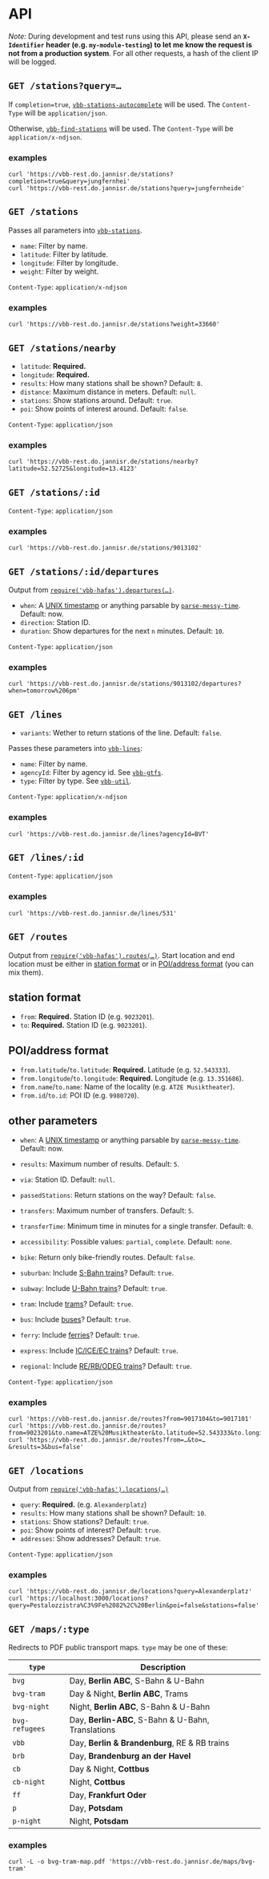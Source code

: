 # API

*Note:* During development and test runs using this API, please send an **`X-Identifier` header (e.g. `my-module-testing`) to let me know the request is not from a production system**. For all other requests, a hash of the client IP will be logged.

## `GET /stations?query=…`

If `completion=true`, [`vbb-stations-autocomplete`](https://github.com/derhuerst/vbb-stations-autocomplete) will be used. The `Content-Type` will be `application/json`.

Otherwise, [`vbb-find-stations`](https://github.com/derhuerst/vbb-find-stations) will be used. The `Content-Type` will be `application/x-ndjson`.

### examples

```shell
curl 'https://vbb-rest.do.jannisr.de/stations?completion=true&query=jungfernhei'
curl 'https://vbb-rest.do.jannisr.de/stations?query=jungfernheide'
```


## `GET /stations`

Passes all parameters into [`vbb-stations`](https://github.com/derhuerst/vbb-stations).

- `name`: Filter by name.
- `latitude`: Filter by latitude.
- `longitude`: Filter by longitude.
- `weight`: Filter by weight.

`Content-Type`: `application/x-ndjson`

### examples

```shell
curl 'https://vbb-rest.do.jannisr.de/stations?weight=33660'
```


## `GET /stations/nearby`

- `latitude`: **Required.**
- `longitude`: **Required.**
- `results`: How many stations shall be shown? Default: `8`.
- `distance`: Maximum distance in meters. Default: `null`.
- `stations`: Show stations around. Default: `true`.
- `poi`: Show points of interest around. Default: `false`.

`Content-Type`: `application/json`

### examples

```shell
curl 'https://vbb-rest.do.jannisr.de/stations/nearby?latitude=52.52725&longitude=13.4123'
```


## `GET /stations/:id`

`Content-Type`: `application/json`

### examples

```shell
curl 'https://vbb-rest.do.jannisr.de/stations/9013102'
```


## `GET /stations/:id/departures`

Output from [`require('vbb-hafas').departures(…)`](https://github.com/derhuerst/vbb-hafas/blob/master/docs/departures.md).

- `when`: A [UNIX timestamp](https://en.wikipedia.org/wiki/Unix_time) or anything parsable by [`parse-messy-time`](https://github.com/substack/parse-messy-time#example). Default: now.
- `direction`: Station ID.
- `duration`: Show departures for the next `n` minutes. Default: `10`.

`Content-Type`: `application/json`

### examples

```shell
curl 'https://vbb-rest.do.jannisr.de/stations/9013102/departures?when=tomorrow%206pm'
```


## `GET /lines`

- `variants`: Wether to return stations of the line. Default: `false`.

Passes these parameters into [`vbb-lines`](https://github.com/derhuerst/vbb-lines):

- `name`: Filter by name.
- `agencyId`: Filter by agency id. See [`vbb-gtfs`](https://github.com/derhuerst/vbb-gtfs/blob/master/agency.txt).
- `type`: Filter by type. See [`vbb-util`](https://github.com/derhuerst/vbb-util/blob/cd0c74f8a851549cfb9cf561d1fcf366248557c3/products.js#L116-L125).

`Content-Type`: `application/x-ndjson`

### examples

```shell
curl 'https://vbb-rest.do.jannisr.de/lines?agencyId=BVT'
```


## `GET /lines/:id`

`Content-Type`: `application/json`

### examples

```shell
curl 'https://vbb-rest.do.jannisr.de/lines/531'
```


## `GET /routes`

Output from [`require('vbb-hafas').routes(…)`](https://github.com/derhuerst/vbb-hafas#getting-started). Start location and end location must be either in [station format](#station-format) or in [POI/address format](#poiaddress-format) (you can mix them).

## station format

- `from`: **Required.** Station ID (e.g. `9023201`).
- `to`: **Required.** Station ID (e.g. `9023201`).

## POI/address format

- `from.latitude`/`to.latitude`: **Required.** Latitude (e.g. `52.543333`).
- `from.longitude`/`to.longitude`: **Required.** Longitude (e.g. `13.351686`).
- `from.name`/`to.name`: Name of the locality (e.g. `ATZE Musiktheater`).
- `from.id`/`to.id`: POI ID (e.g. `9980720`).

## other parameters

- `when`: A [UNIX timestamp](https://en.wikipedia.org/wiki/Unix_time) or anything parsable by [`parse-messy-time`](https://github.com/substack/parse-messy-time#example). Default: now.
- `results`: Maximum number of results. Default: `5`.
- `via`: Station ID. Default: `null`.
- `passedStations`: Return stations on the way? Default: `false`.
- `transfers`: Maximum number of transfers. Default: `5`.
- `transferTime`: Minimum time in minutes for a single transfer. Default: `0`.
- `accessibility`: Possible values: `partial`, `complete`. Default: `none`.
- `bike`: Return only bike-friendly routes. Default: `false`.

- `suburban`: Include [S-Bahn trains](https://en.wikipedia.org/wiki/Berlin_S-Bahn)? Default: `true`.
- `subway`: Include [U-Bahn trains](https://en.wikipedia.org/wiki/Berlin_U-Bahn)? Default: `true`.
- `tram`: Include [trams](https://en.wikipedia.org/wiki/Trams_in_Berlin)? Default: `true`.
- `bus`: Include [buses](https://en.wikipedia.org/wiki/Bus_transport_in_Berlin)? Default: `true`.
- `ferry`: Include [ferries](https://en.wikipedia.org/wiki/Ferry_transport_in_Berlin)? Default: `true`.
- `express`: Include [IC/ICE/EC trains](https://en.wikipedia.org/wiki/High-speed_rail_in_Germany)? Default: `true`.
- `regional`: Include [RE/RB/ODEG trains](https://de.wikipedia.org/wiki/Liste_der_Eisenbahnlinien_in_Brandenburg_und_Berlin#Regionalverkehr)? Default: `true`.

`Content-Type`: `application/json`

### examples

```shell
curl 'https://vbb-rest.do.jannisr.de/routes?from=9017104&to=9017101'
curl 'https://vbb-rest.do.jannisr.de/routes?from=9023201&to.name=ATZE%20Musiktheater&to.latitude=52.543333&to.longitude=13.351686'
curl 'https://vbb-rest.do.jannisr.de/routes?from=…&to=…&results=3&bus=false'
```


## `GET /locations`

Output from [`require('vbb-hafas').locations(…)`](https://github.com/derhuerst/vbb-hafas/blob/master/docs/locations.md)

- `query`: **Required.** (e.g. `Alexanderplatz`)
- `results`: How many stations shall be shown? Default: `10`.
- `stations`: Show stations? Default: `true`.
- `poi`: Show points of interest? Default: `true`.
- `addresses`: Show addresses? Default: `true`.

`Content-Type`: `application/json`

### examples

```shell
curl 'https://vbb-rest.do.jannisr.de/locations?query=Alexanderplatz'
curl 'https://localhost:3000/locations?query=Pestalozzistra%C3%9Fe%2082%2C%20Berlin&poi=false&stations=false'
```


## `GET /maps/:type`

Redirects to PDF public transport maps. `type` may be one of these:

`type` | Description
-------|------------
`bvg` | Day, **Berlin ABC**, S-Bahn & U-Bahn
`bvg-tram` | Day & Night, **Berlin ABC**, Trams
`bvg-night` | Night, **Berlin ABC**, S-Bahn & U-Bahn
`bvg-refugees` | Day, **Berlin-ABC**, S-Bahn & U-Bahn, Translations
`vbb` | Day, **Berlin & Brandenburg**, RE & RB trains
`brb` | Day, **Brandenburg an der Havel**
`cb` | Day & Night, **Cottbus**
`cb-night` | Night, **Cottbus**
`ff` | Day, **Frankfurt Oder**
`p` | Day, **Potsdam**
`p-night` | Night, **Potsdam**

### examples

```shell
curl -L -o bvg-tram-map.pdf 'https://vbb-rest.do.jannisr.de/maps/bvg-tram'
```
